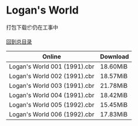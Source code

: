 # Logan's World

打包下载📦仍在工事中

[回到总目录](/Catalogs.md)







Online | Download
--- | ---
Logan's World 001 (1991).cbr | 18.60MiB
Logan's World 002 (1991).cbr | 18.57MiB
Logan's World 003 (1991).cbr | 21.78MiB
Logan's World 004 (1991).cbr | 18.42MiB
Logan's World 005 (1992).cbr | 15.45MiB
Logan's World 006 (1992).cbr | 17.83MiB